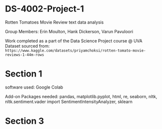 # DS-4002-Project-1
Rotten Tomatoes Movie Review text data analysis

Group Members: Erin Moulton, Hank Dickerson, Varun Pavuloori <br>

Work completed as a part of the Data Science Project course @ UVA <br>
Dataset sourced from: `https://www.kaggle.com/datasets/priyamchoksi/rotten-tomato-movie-reviews-1-44m-rows`
# Section 1
software used: Google Colab

Add-on Packages needed: pandas, matplotlib.pyplot, html, re, seaborn, nltk, nltk.sentiment.vader import SentimentIntensityAnalyzer, sklearn

# Section 3
